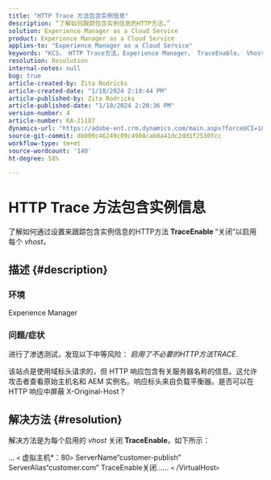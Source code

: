 ```yaml
---
title: "HTTP Trace 方法包含实例信息"
description: “了解如何跟踪包含实例信息的HTTP方法。”
solution: Experience Manager as a Cloud Service
product: Experience Manager as a Cloud Service
applies-to: "Experience Manager as a Cloud Service"
keywords: "KCS， HTTP Trace方法，Experience Manager， TraceEnable， Vhost"
resolution: Resolution
internal-notes: null
bug: true
article-created-by: Zita Rodricks
article-created-date: "1/18/2024 2:19:44 PM"
article-published-by: Zita Rodricks
article-published-date: "1/18/2024 2:20:36 PM"
version-number: 4
article-number: KA-21187
dynamics-url: "https://adobe-ent.crm.dynamics.com/main.aspx?forceUCI=1&pagetype=entityrecord&etn=knowledgearticle&id=41a8f49e-0cb6-ee11-a569-6045bd0065f9"
source-git-commit: db009c46249c09c4908cab0a41dc2dd1f2530fcc
workflow-type: tm+mt
source-wordcount: '140'
ht-degree: 58%

---
```


# HTTP Trace 方法包含实例信息


了解如何通过设置来跟踪包含实例信息的HTTP方法 <b>TraceEnable </b>“关闭”以启用每个 *vhost。*

## 描述 {#description}


### <b>环境</b>

Experience Manager



### <b>问题/症状</b>

进行了渗透测试，发现以下中等风险： *启用了不必要的HTTP方法TRACE*.

该站点是使用域标头请求的，但 HTTP 响应包含有关服务器名称的信息。这允许攻击者查看原始主机名和 AEM 实例名。响应标头来自负载平衡器。是否可以在 HTTP 响应中屏蔽 X-Original-Host？


## 解决方法 {#resolution}


解决方法是为每个启用的 *vhost* 关闭 <b>TraceEnable</b>，如下所示：

...
`<` 虚拟主机\*：80`>`
ServerName“customer-publish” ServerAlias“customer.com” TraceEnable关闭……
`<` /VirtualHost`>`

